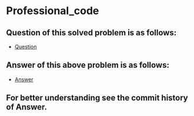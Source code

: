 # Professional_code

## Question of this solved problem is as follows:
 - [Question](https://github.com/Shakil-RU/CSE2142WPCL)
## Answer of this above problem is as follows:
 - [Answer](https://github.com/Shakil-RU/Proessional_code)
## For better understanding see the commit history of Answer.
